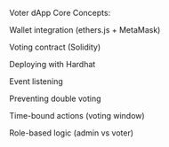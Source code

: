 Voter dApp Core Concepts:

Wallet integration (ethers.js + MetaMask)

Voting contract (Solidity)

Deploying with Hardhat

Event listening

Preventing double voting

Time-bound actions (voting window)

Role-based logic (admin vs voter)